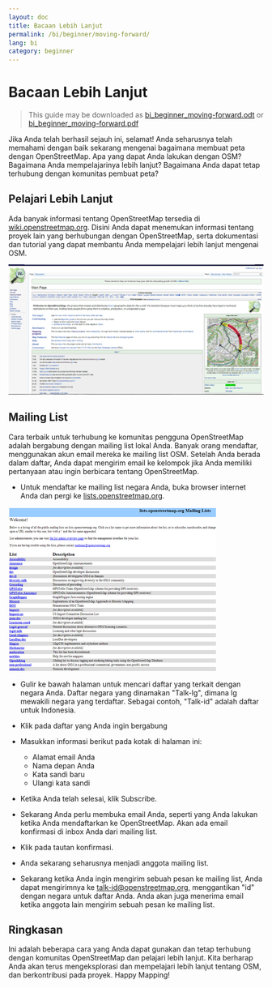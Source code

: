 ```yaml
---
layout: doc
title: Bacaan Lebih Lanjut
permalink: /bi/beginner/moving-forward/
lang: bi
category: beginner
---
```


Bacaan Lebih Lanjut
===================

> This guide may be downloaded as [bi_beginner_moving-forward.odt](/files/bi_beginner_moving-forward.odt) or [bi_beginner_moving-forward.pdf](/files/bi_beginner_moving-forward.pdf)  

Jika Anda telah berhasil sejauh ini, selamat! Anda seharusnya telah memahami 
dengan baik sekarang mengenai bagaimana membuat peta dengan OpenStreetMap.
Apa yang dapat Anda lakukan dengan OSM? Bagaimana Anda mempelajarinya lebih
lanjut? Bagaimana Anda dapat tetap terhubung dengan komunitas pembuat peta?

Pelajari Lebih Lanjut
---------------------

Ada banyak informasi tentang OpenStreetMap tersedia di [wiki.openstreetmap.org](http://wiki.openstreetmap.org/).
Disini Anda dapat menemukan informasi tentang proyek lain yang berhubungan
dengan OpenStreetMap, serta dokumentasi dan tutorial yang dapat membantu
Anda mempelajari lebih lanjut mengenai OSM.

![Wiki][]

<!-- info lebih lanjut juga telah disediakan di situs ini -->

Mailing List
------------

Cara terbaik untuk terhubung ke komunitas pengguna OpenStreetMap 
adalah bergabung dengan mailing list lokal Anda. Banyak orang mendaftar,
menggunakan akun email mereka ke mailing list OSM. Setelah Anda berada 
dalam daftar, Anda dapat mengirim email ke kelompok jika Anda memiliki
pertanyaan atau ingin berbicara tentang OpenStreetMap.

*	Untuk mendaftar ke mailing list negara Anda, buka browser internet
	Anda dan pergi ke 
	[lists.openstreetmap.org](http://lists.openstreetmap.org/).

![Mailing list][]
	
*	Gulir ke bawah halaman untuk mencari daftar yang terkait dengan negara
	Anda. Daftar negara yang dinamakan "Talk-lg", dimana lg mewakili
	negara yang terdaftar. Sebagai contoh, "Talk-id" adalah daftar untuk
	Indonesia.
*	Klik pada daftar yang Anda ingin bergabung
*	Masukkan informasi berikut pada kotak di halaman ini:
	
	-	Alamat email Anda
	-	Nama depan Anda
	-	Kata sandi baru
	-	Ulangi kata sandi

*	Ketika Anda telah selesai, klik Subscribe.
*	Sekarang Anda perlu membuka email Anda, seperti yang Anda lakukan ketika
	Anda mendaftarkan ke OpenStreetMap. Akan ada email konfirmasi di inbox
	Anda dari mailing list.
*	Klik pada tautan konfirmasi.
*	Anda sekarang seharusnya menjadi anggota mailing list.
*	Sekarang ketika Anda ingin mengirim sebuah pesan ke mailing list, Anda
	dapat mengirimnya ke [talk-id@openstreetmap.org](mailto:talk-id@openstreetmap.org),
	menggantikan "id" dengan negara untuk daftar Anda. Anda akan juga menerima
	email ketika anggota lain mengirim sebuah pesan ke mailing list.
	
<!-- maybe expand and put this back later

MapOSMatic
----------

Salah satu proyek yang dinamakan MapOSMatic, yang Anda dapat akses melalui browser
inter di [maposmatic.org](http://www.maposmatic.org/). Ini merupakan sebuah tool
sederhana untuk mencetak peta suatu wilayah yang Anda pilih. Ini akan secara 
otomatis membuat peta, dengan sebuah grid di atas peta, dan sebuah indeks lokasi
yang termasuk dalam wilayah.

![MapOSMatic][]
-->

Ringkasan
---------

Ini adalah beberapa cara yang Anda dapat gunakan dan tetap terhubung dengan
komunitas OpenStreetMap dan pelajari lebih lanjut. Kita berharap Anda akan 
terus mengeksplorasi dan mempelajari lebih lanjut tentang OSM, dan berkontribusi
pada proyek. Happy Mapping!


[MapOSMatic]: /images/en/beginner/08_moving-forward/en_beg_08_moving-forward_image00_maposmatic-homepage.png
[Wiki]: /images/en/beginner/08_moving-forward/en_beg_08_moving-forward_image01_osm-wiki.png
[Mailing list]: /images/en/beginner/08_moving-forward/en_beg_08_moving-forward_image02_osm-mailing-lists.png
